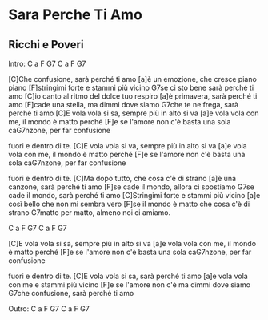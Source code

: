 # Sara Perche Ti Amo
## Ricchi e Poveri


Intro:
C a  F G7
C a  F G7

[C]Che confusione, sarà perché ti amo
[a]è un emozione, che cresce piano piano
[F]stringimi forte e stammi più vicino
G7se ci sto bene sarà perché ti amo
[C]io canto al ritmo del dolce tuo respiro
[a]è primavera, sarà perché ti amo
[F]cade una stella, ma dimmi dove siamo
G7che te ne frega, sarà perché ti amo
[C]E vola vola si sa, sempre più in alto si va
[a]e vola vola con me, il mondo è matto perché
[F]e se l'amore non c'è
basta una sola caG7nzone, per far confusione

fuori e dentro di te.
[C]E vola vola si va, sempre più in alto si va
[a]e vola vola con me, il mondo è matto perché
[F]e se l'amore non c'è
basta una sola caG7nzone, per far confusione

fuori e dentro di te.
[C]Ma dopo tutto, che cosa c'è di strano
[a]è una canzone, sarà perché ti amo
[F]se cade il mondo, allora ci spostiamo
G7se cade il mondo, sarà perché ti amo
[C]Stringimi forte e stammi più vicino
[a]e così bello che non mi sembra vero
[F]se il mondo è matto che cosa c'è di strano
G7matto per matto, almeno noi ci amiamo.

C a  F G7
C a  F G7

[C]E vola vola si sa, sempre più in alto si va
[a]e vola vola con me, il mondo è matto perché
[F]e se l'amore non c'è
basta una sola caG7nzone, per far confusione

fuori e dentro di te.
[C]E vola vola si sa, sarà perché ti amo
[a]e vola vola con me e stammi più vicino
[F]e se l'amore non c'è ma dimmi dove siamo
G7che confusione, sarà perché ti amo

Outro:
C a  F G7
C a  F G7

